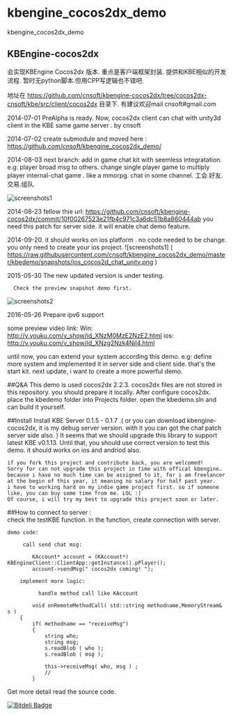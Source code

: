 kbengine_cocos2dx_demo
======================

kbengine_cocos2dx_demo

## KBEngine-cocos2dx 

   会实现KBEngine Cocos2dx 版本. 重点是客户端框架封装. 提供和KBE相似的开发流程. 暂时无python脚本.但用CPP写逻辑也不错吧.
   
   地址在  https://github.com/cnsoft/kbengine-cocos2dx/tree/cocos2dx-cnsoft/kbe/src/client/cocos2dx 目录下.
   有建议欢迎mail cnsoft#gmail.com 

   2014-07-01 PreAlpha is ready. Now, cocos2dx client can chat with unity3d client in the KBE same game server . by cnsoft
   
   2014-07-02 create submodule and moved here :  https://github.com/cnsoft/kbengine_cocos2dx_demo/ 
   
   2014-08-03 next branch: add in game chat kit with seemless integratation. e.g: player broad msg to others. change single player game to multiply player internal-chat game . like a mmorpg. chat in some channel. 工会.好友.交易.组队.
   
   
 ![screenshots1](https://raw.githubusercontent.com/cnsoft/kbengine-cocos2dx/cocos2dx-cnsoft/kbe/src/client/cocos2dx/snapshots/u_cocos2d_chat.PNG)
 
   2014-08-23 fellow thie url: https://github.com/cnsoft/kbengine-cocos2dx/commit/10f00267523e21fb4c971c3a6dc51b8a860444ab you need this patch for server side. it will enable chat demo feature.  
   
   2014-09-20. it should works on ios platform . no code needed to be change. you only need to create your ios project. 
![screenshots1] ( https://raw.githubusercontent.com/cnsoft/kbengine_cocos2dx_demo/master/kbedemo/snapshots/ios_cocos2d_chat_unity.png )  


   2015-05-30
      The new updated version is under testing. 
      
      Check the preview snapshot demo first.
      
![screenshots2](https://github.com/cnsoft/kbengine_cocos2dx_demo/raw/v3/kbedemo/snapshots/OtherAvatar_with_weapon_walk1.gif)
   
  2016-05-26 
      Prepare ipv6 support 
      

   some preview video link: 
        Win: http://v.youku.com/v_show/id_XNzM0MzE2NzE2.html 
		ios: http://v.youku.com/v_show/id_XNzg2Nzk4NjI4.html

   until now, you can extend your system according this demo. e.g: define more system and implemented it in server side and client side. that's the start kit. next update, i want to create a more powerful demo.  
   
   
    
##Q&A
	This demo is used cocos2dx 2.2.3. cocos2dx files are not stored in this repository. you should prepare it locally. 
	After configure cocos2dx. place the kbedemo folder into Projects folder. open the kbedemo.sln and  can build it yourself.
	
##Install
	Install KBE Server 0.1.5 - 0.1.7 .( or you can download kbengine-cocos2dx, it is my debug server version. with it you can got the chat patch server side also. ) 
		It seems that we should upgrade this library to support latest KBE v0.1.13. 
	Until that, you should use correct version to test this demo. it should works on ios and andriod also.  

	if you fork this project and contribute back, you are welcomed! 
	Sorry for can not upgrade this project in time with offical kbengine. because i have no much time can be assigned to it, for i am freelancer at the begin of this year, it meaning no salary for half past year.
	i have to working hard on my indie game project first. so if someone like, you can buy some time from me. LOL :) 
	Of course, i will try my best to upgrade this project soon or later. 

##How to
	connect to server :  
		check the testKBE function. in the function, create connection with server.
        
	demo code: 
	
	     call send chat msg:
	    
        	KAccount* account = (KAccount*) KBEngineClient::ClientApp::getInstance().pPlayer();
        	account->sendMsg(" cocos2dx coming! "); 
       
        implement more logic:
        	
              handle method call like KAccount 
        	
        	void onRemoteMethodCall( std::string methodname,MemoryStream& s )
		{
			if( methodname == "receiveMsg")
			{
				string who;
				string msg;
				s.readBlob ( who );
				s.readBlob ( msg );

				this->receiveMsg( who, msg ) ;
				//
			}
        	
                

Get more detail read the source code.		

[![Bitdeli Badge](https://d2weczhvl823v0.cloudfront.net/cnsoft/kbengine_cocos2dx_demo/trend.png)](https://bitdeli.com/free "Bitdeli Badge")
